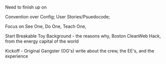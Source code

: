 Need to finish up on 

Convention over Config; User Stories/Psuedocode; 

Focus on See One, Do One, Teach One, 

Start Breakable Toy Background - the reasons why, Boston CleanWeb Hack, from the energy capital of the world 

Kickoff - Original Gangster (OG's) write about the crew, the EE's, and the experience

 